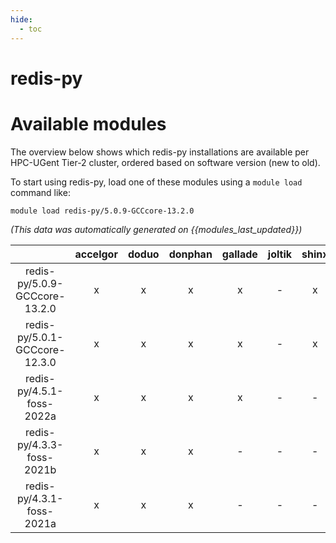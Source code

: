 ```yaml
---
hide:
  - toc
---
```


redis-py
========

# Available modules


The overview below shows which redis-py installations are available per HPC-UGent Tier-2 cluster, ordered based on software version (new to old).

To start using redis-py, load one of these modules using a `module load` command like:

```shell
module load redis-py/5.0.9-GCCcore-13.2.0
```

*(This data was automatically generated on {{modules_last_updated}})*  

| |accelgor|doduo|donphan|gallade|joltik|shinx|skitty|
| :---: | :---: | :---: | :---: | :---: | :---: | :---: | :---: |
|redis-py/5.0.9-GCCcore-13.2.0|x|x|x|x|-|x|x|
|redis-py/5.0.1-GCCcore-12.3.0|x|x|x|x|-|x|x|
|redis-py/4.5.1-foss-2022a|x|x|x|x|-|-|-|
|redis-py/4.3.3-foss-2021b|x|x|x|-|-|-|-|
|redis-py/4.3.1-foss-2021a|x|x|x|-|-|-|-|
